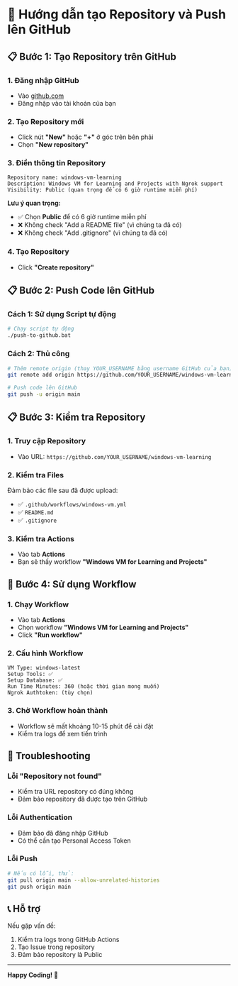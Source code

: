 # 🚀 Hướng dẫn tạo Repository và Push lên GitHub

## 📋 Bước 1: Tạo Repository trên GitHub

### 1. Đăng nhập GitHub
- Vào [github.com](https://github.com)
- Đăng nhập vào tài khoản của bạn

### 2. Tạo Repository mới
- Click nút **"New"** hoặc **"+"** ở góc trên bên phải
- Chọn **"New repository"**

### 3. Điền thông tin Repository
```
Repository name: windows-vm-learning
Description: Windows VM for Learning and Projects with Ngrok support
Visibility: Public (quan trọng để có 6 giờ runtime miễn phí)
```

**Lưu ý quan trọng:**
- ✅ Chọn **Public** để có 6 giờ runtime miễn phí
- ❌ Không check "Add a README file" (vì chúng ta đã có)
- ❌ Không check "Add .gitignore" (vì chúng ta đã có)

### 4. Tạo Repository
- Click **"Create repository"**

## 📋 Bước 2: Push Code lên GitHub

### Cách 1: Sử dụng Script tự động
```bash
# Chạy script tự động
./push-to-github.bat
```

### Cách 2: Thủ công
```bash
# Thêm remote origin (thay YOUR_USERNAME bằng username GitHub của bạn)
git remote add origin https://github.com/YOUR_USERNAME/windows-vm-learning.git

# Push code lên GitHub
git push -u origin main
```

## 📋 Bước 3: Kiểm tra Repository

### 1. Truy cập Repository
- Vào URL: `https://github.com/YOUR_USERNAME/windows-vm-learning`

### 2. Kiểm tra Files
Đảm bảo các file sau đã được upload:
- ✅ `.github/workflows/windows-vm.yml`
- ✅ `README.md`
- ✅ `.gitignore`

### 3. Kiểm tra Actions
- Vào tab **Actions**
- Bạn sẽ thấy workflow **"Windows VM for Learning and Projects"**

## 🎯 Bước 4: Sử dụng Workflow

### 1. Chạy Workflow
- Vào tab **Actions**
- Chọn workflow **"Windows VM for Learning and Projects"**
- Click **"Run workflow"**

### 2. Cấu hình Workflow
```
VM Type: windows-latest
Setup Tools: ✅
Setup Database: ✅
Run Time Minutes: 360 (hoặc thời gian mong muốn)
Ngrok Authtoken: (tùy chọn)
```

### 3. Chờ Workflow hoàn thành
- Workflow sẽ mất khoảng 10-15 phút để cài đặt
- Kiểm tra logs để xem tiến trình

## 🔧 Troubleshooting

### Lỗi "Repository not found"
- Kiểm tra URL repository có đúng không
- Đảm bảo repository đã được tạo trên GitHub

### Lỗi Authentication
- Đảm bảo đã đăng nhập GitHub
- Có thể cần tạo Personal Access Token

### Lỗi Push
```bash
# Nếu có lỗi, thử:
git pull origin main --allow-unrelated-histories
git push origin main
```

## 📞 Hỗ trợ

Nếu gặp vấn đề:
1. Kiểm tra logs trong GitHub Actions
2. Tạo Issue trong repository
3. Đảm bảo repository là Public

---

**Happy Coding! 🎉**
